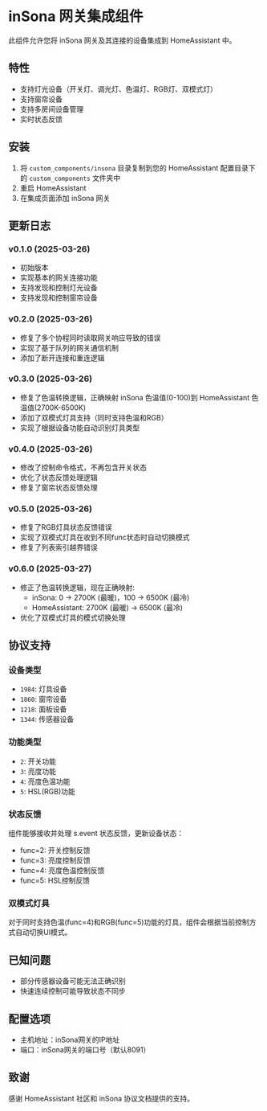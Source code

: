 # inSona 网关集成组件

此组件允许您将 inSona 网关及其连接的设备集成到 HomeAssistant 中。

## 特性

- 支持灯光设备（开关灯、调光灯、色温灯、RGB灯、双模式灯）
- 支持窗帘设备
- 支持多房间设备管理
- 实时状态反馈

## 安装

1. 将 `custom_components/insona` 目录复制到您的 HomeAssistant 配置目录下的 `custom_components` 文件夹中
2. 重启 HomeAssistant
3. 在集成页面添加 inSona 网关

## 更新日志

### v0.1.0 (2025-03-26)
- 初始版本
- 实现基本的网关连接功能
- 支持发现和控制灯光设备
- 支持发现和控制窗帘设备

### v0.2.0 (2025-03-26)
- 修复了多个协程同时读取网关响应导致的错误
- 实现了基于队列的网关通信机制
- 添加了断开连接和重连逻辑

### v0.3.0 (2025-03-26)
- 修复了色温转换逻辑，正确映射 inSona 色温值(0-100)到 HomeAssistant 色温值(2700K-6500K)
- 添加了双模式灯具支持（同时支持色温和RGB）
- 实现了根据设备功能自动识别灯具类型

### v0.4.0 (2025-03-26)
- 修改了控制命令格式，不再包含开关状态
- 优化了状态反馈处理逻辑
- 修复了窗帘状态反馈处理

### v0.5.0 (2025-03-26)
- 修复了RGB灯具状态反馈错误
- 实现了双模式灯具在收到不同func状态时自动切换模式
- 修复了列表索引越界错误

### v0.6.0 (2025-03-27)
- 修正了色温转换逻辑，现在正确映射:
  - inSona: 0 -> 2700K (最暖)，100 -> 6500K (最冷)
  - HomeAssistant: 2700K (最暖) -> 6500K (最冷)
- 优化了双模式灯具的模式切换处理

## 协议支持

### 设备类型
- `1984`: 灯具设备
- `1860`: 窗帘设备
- `1218`: 面板设备
- `1344`: 传感器设备

### 功能类型
- `2`: 开关功能
- `3`: 亮度功能
- `4`: 亮度色温功能
- `5`: HSL(RGB)功能

### 状态反馈
组件能够接收并处理 s.event 状态反馈，更新设备状态：
- func=2: 开关控制反馈
- func=3: 亮度控制反馈
- func=4: 亮度色温控制反馈
- func=5: HSL控制反馈

### 双模式灯具
对于同时支持色温(func=4)和RGB(func=5)功能的灯具，组件会根据当前控制方式自动切换UI模式。

## 已知问题
- 部分传感器设备可能无法正确识别
- 快速连续控制可能导致状态不同步

## 配置选项
- 主机地址：inSona网关的IP地址
- 端口：inSona网关的端口号（默认8091）

## 致谢
感谢 HomeAssistant 社区和 inSona 协议文档提供的支持。 